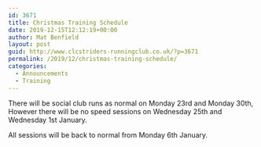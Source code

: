 ```yaml
---
id: 3671
title: Christmas Training Schedule
date: 2019-12-15T12:12:19+00:00
author: Mat Benfield
layout: post
guid: http://www.clcstriders-runningclub.co.uk/?p=3671
permalink: /2019/12/christmas-training-schedule/
categories:
  - Announcements
  - Training
---
```

 

There will be social club runs as normal on Monday 23rd and Monday 30th, However there will be no speed sessions on Wednesday 25th and Wednesday 1st January.

All sessions will be back to normal from Monday 6th January.
